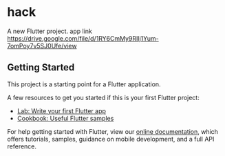 # hack

A new Flutter project.
app link
https://drive.google.com/file/d/1RY6CmMy9RIlj1Yum-7omPoy7v5SJ0Ufe/view
## Getting Started

This project is a starting point for a Flutter application.

A few resources to get you started if this is your first Flutter project:

- [Lab: Write your first Flutter app](https://flutter.dev/docs/get-started/codelab)
- [Cookbook: Useful Flutter samples](https://flutter.dev/docs/cookbook)

For help getting started with Flutter, view our
[online documentation](https://flutter.dev/docs), which offers tutorials,
samples, guidance on mobile development, and a full API reference.

